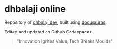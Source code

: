 # dhbalaji online

Repository of [dhbalaji.dev](https://dhbalaji.dev), built using [docusauras](https://docusaurus.io/).


Edited and updated on Github Codespaces.

> "Innovation Ignites Value, Tech Breaks Moulds"
